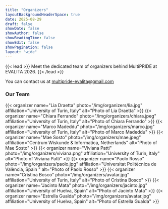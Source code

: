 ```yaml
---
title: "Organizers"
layoutBackgroundHeaderSpace: true
date: 2025-08-29
draft: false
showDate: false
showAuthor: false
showReadingTime: false
showEdit: false
showPagination: false
layout: "wide"
---
```

<style>
.prose, .prose-lg {
    max-width: none !important;
}
.container {
    max-width: 95vw !important;
}
</style>
{{< lead >}}
Meet the dedicated team of organizers behind MultiPRIDE at EVALITA 2026.
{{< /lead >}}

You can contact us at [multipride-evalita@gmail.com](mailto:multipride.evalita@gmail.com)

<div class="w-full max-w-none">
<h3>Our Team</h3>

<div class="grid grid-cols-2 md:grid-cols-3 lg:grid-cols-4 xl:grid-cols-5 gap-6 mt-8">
{{< organizer
name="Lia Draetta"
photo="/img/organizers/lia.jpg"
affiliation="University of Turin, Italy"
alt="Photo of Lia Draetta" >}}
{{< organizer
name="Chiara Ferrando"
photo="/img/organizers/chiara.jpeg"
affiliation="University of Turin, Italy"
alt="Photo of Chiara Ferrando" >}}
{{< organizer
name="Marco Madeddu"
photo="/img/organizers/marco.jpg"
affiliation="University of Turin, Italy"
alt="Photo of Marco Madeddu" >}}
{{< organizer
name="Mae Sosto"
photo="/img/organizers/mae.jpeg"
affiliation="Centrum Wiskunde & Informatica, Netherlands"
alt="Photo of Mae Sosto" >}}
{{< organizer
name="Viviana Patti"
photo="/img/organizers/viviana.png"
affiliation="University of Turin, Italy"
alt="Photo of Viviana Patti" >}}
{{< organizer
name="Paolo Rosso"
photo="/img/organizers/paolo.jpg"
affiliation="Universitat Politècnica de València, Spain "
alt="Photo of Paolo Rosso" >}}
{{< organizer
name="Cristina Bosco"
photo="/img/organizers/avatar.jpg"
affiliation="University of Turin, Italy"
alt="Photo of Cristina Bosco" >}}
{{< organizer
name="Jacinto Mata"
photo="/img/organizers/jacinto.jpg"
affiliation="University of Huelva, Spain"
alt="Photo of Jacinto Mata" >}}
{{< organizer
name="Estrella Gualda"
photo="/img/organizers/avatar.jpg"
affiliation="University of Huelva, Spain"
alt="Photo of Estrella Gualda" >}}
</div>

<div class="w-full max-w-none">
